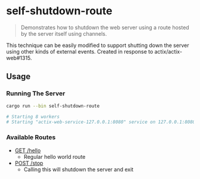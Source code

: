 # self-shutdown-route

> Demonstrates how to shutdown the web server using a route hosted by the server itself using channels.

This technique can be easily modified to support shutting down the server using other kinds of external events.
Created in response to actix/actix-web#1315. 

## Usage

### Running The Server

```bash
cargo run --bin self-shutdown-route

# Starting 8 workers
# Starting "actix-web-service-127.0.0.1:8080" service on 127.0.0.1:8080
```

### Available Routes

- [GET /hello](http://localhost:8080/hello)
  - Regular hello world route
- [POST /stop](http://localhost:8080/stop)
  - Calling this will shutdown the server and exit

